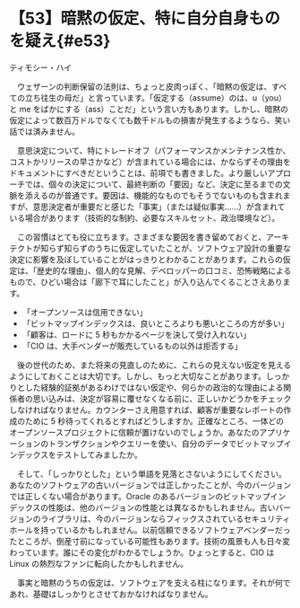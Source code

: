 # 【53】暗黙の仮定、特に自分自身ものを疑え{#e53}

<div class="author">ティモシー・ハイ</div>

　ウェザーンの判断保留の法則は、ちょっと皮肉っぽく、「暗黙の仮定は、すべての立ち往生の母だ」と言っています。「仮定する（assume）のは、u（you）と me をばかにする（ass）ことだ」という言い方もあります。しかし、暗黙の仮定によって数百万ドルでなくても数千ドルもの損害が発生するようなら、笑い話では済みません。

　意思決定について、特にトレードオフ（パフォーマンスかメンテナンス性か、コストかリリースの早さかなど）が含まれている場合には、かならずその理由をドキュメントにすべきだということは、前項でも書きました。より厳しいアプローチでは、個々の決定について、最終判断の「要因」など、決定に至るまでの文脈を添えるのが普通です。要因は、機能的なものでもそうでないものも含まれますが、意思決定者が重要だと感じた「事実」（または疑似事実……）が含まれている場合があります（技術的な制約、必要なスキルセット、政治環境など）。

　この習慣はとても役に立ちます。さまざまな要因を書き留めておくと、アーキテクトが知らず知らずのうちに仮定していたことが、ソフトウェア設計の重要な決定に影響を及ぼしていることがはっきりとわかることがあります。これらの仮定は、「歴史的な理由」、個人的な見解、デベロッパーの口コミ、恐怖戦略によるもので、ひどい場合は「廊下で耳にしたこと」が入り込んでくることさえあります。

* 「オープンソースは信用できない」
* 「ビットマップインデックスは、良いところよりも悪いところの方が多い」
* 「顧客は、ロードに 5 秒もかかるページを決して受け入れない」
* 「CIO は、大手ベンダーが販売しているもの以外は拒否する」

　後の世代のため、また将来の見直しのために、これらの見えない仮定を見えるようにしておくことは大切です。しかし、もっと大切なことがあります。しっかりとした経験的証拠があるわけではない仮定や、何らかの政治的な理由による関係者の思い込みは、決定が容易に覆せなくなる前に、正しいかどうかをチェックしなければなりません。カウンターさえ用意すれば、顧客が重要なレポートの作成のために 5 秒待ってくれるとすればどうしますか。正確なところ、一体どのオープンソースプロジェクトに信頼が置けないのでしょうか。あなたのアプリケーションのトランザクションやクエリーを使い、自分のデータでビットマップインデックスをテストしてみましたか。

　そして、「しっかりとした」という単語を見落とさないようにしてください。あなたのソフトウェアの古いバージョンでは正しかったことが、今のバージョンでは正しくない場合があります。Oracle のあるバージョンのビットマップインデックスの性能は、他のバージョンの性能とは異なるかもしれません。古いバージョンのライブラリは、今のバージョンならフィックスされているセキュリティホールを持っているかもしれません。以前信頼できるソフトウェアベンダーだったところが、倒産寸前になっている可能性もあります。技術の風景も人も日々変わっています。誰にその変化がわかるでしょうか。ひょっとすると、CIO は Linux の熱烈なファンに転向したかもしれません。

　事実と暗黙のうちの仮定は、ソフトウェアを支える柱になります。それが何であれ、基礎はしっかりとさせておかなければなりません。
